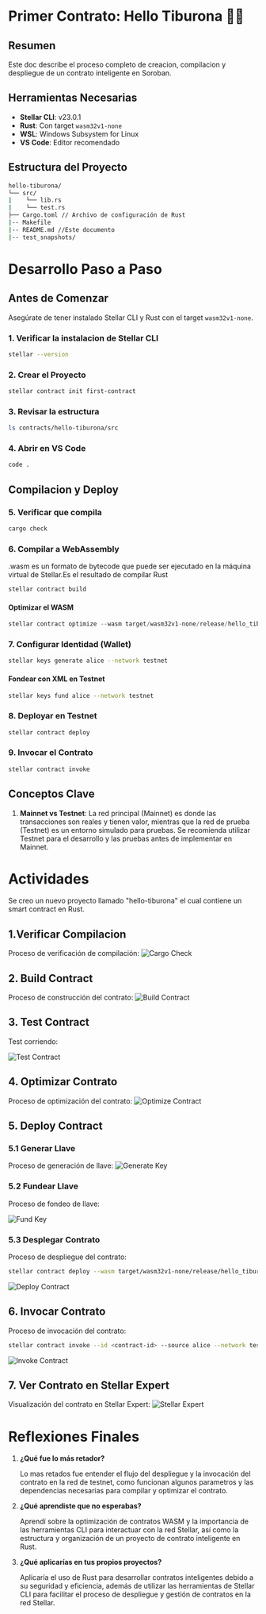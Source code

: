 # Primer Contrato: Hello Tiburona 🦈💗

## Resumen
Este doc describe el proceso completo de creacion, compilacion y despliegue de un contrato inteligente en Soroban.

## Herramientas Necesarias
- **Stellar CLI**: v23.0.1
- **Rust**: Con target `wasm32v1-none`
- **WSL**: Windows Subsystem for Linux
- **VS Code**: Editor recomendado

## Estructura del Proyecto

```bash
hello-tiburona/
└── src/
|    └── lib.rs
|    └── test.rs
├── Cargo.toml // Archivo de configuración de Rust
|-- Makefile
|-- README.md //Este documento
|-- test_snapshots/
```
# Desarrollo Paso a Paso
## Antes de Comenzar
Asegúrate de tener instalado Stellar CLI y Rust con el target `wasm32v1-none`.
### 1. Verificar la instalacion de Stellar CLI
```bash
stellar --version
```

### 2. Crear el Proyecto
```bash
stellar contract init first-contract
```
### 3. Revisar la estructura
```bash
ls contracts/hello-tiburona/src
```

### 4. Abrir en VS Code
```bash
code .
```

## Compilacion y Deploy
### 5. Verificar que compila
```bash
cargo check
```
### 6. Compilar a WebAssembly
.wasm es un formato de bytecode que puede ser ejecutado en la máquina virtual de Stellar.Es el resultado de compilar Rust
```bash
stellar contract build
```
#### Optimizar el WASM  
```rust
stellar contract optimize --wasm target/wasm32v1-none/release/hello_tiburona.wasm
```

### 7. Configurar Identidad (Wallet)
```bash
stellar keys generate alice --network testnet
```

#### Fondear con XML en Testnet
```bash
stellar keys fund alice --network testnet
```

### 8. Deployar en Testnet
```bash
stellar contract deploy
```

### 9. Invocar el Contrato
```bash
stellar contract invoke
```

## Conceptos Clave

1. **Mainnet vs Testnet**: La red principal (Mainnet) es donde las transacciones son reales y tienen valor, mientras que la red de prueba (Testnet) es un entorno simulado para pruebas.
Se recomienda utilizar Testnet para el desarrollo y las pruebas antes de implementar en Mainnet.

# Actividades
Se creo un nuevo proyecto llamado "hello-tiburona" el cual contiene un smart contract en Rust.

## 1.Verificar Compilacion
Proceso de verificación de compilación:
![Cargo Check](../../../img/check.png)

## 2. Build Contract
Proceso de construcción del contrato:
![Build Contract](../../../img/build.png)

## 3. Test Contract
Test corriendo:

![Test Contract](../../../img/test.png)

## 4. Optimizar Contrato
Proceso de optimización del contrato:
![Optimize Contract](../../../img/optimize.png)

## 5. Deploy Contract
### 5.1 Generar Llave
Proceso de generación de llave:
![Generate Key](../../../img/keysaved.png)
### 5.2 Fundear Llave
Proceso de fondeo de llave:

![Fund Key](../../../img/fund.png)
### 5.3 Desplegar Contrato
Proceso de despliegue del contrato:
```bash
stellar contract deploy --wasm target/wasm32v1-none/release/hello_tiburona.wasm --source alice --network testnet
```
![Deploy Contract](../../../img/deploy.png)

## 6. Invocar Contrato
Proceso de invocación del contrato:
```bash
stellar contract invoke --id <contract-id> --source alice --network testnet -- <method> --user alice --name "TiburonaAlice"
```
![Invoke Contract](../../../img/invoke.png)

## 7. Ver Contrato en Stellar Expert
Visualización del contrato en Stellar Expert:
![Stellar Expert](../../../img/stellarexpert.png)

# Reflexiones Finales
1. **¿Qué fue lo más retador?**

   Lo mas retados fue entender el flujo del despliegue y la invocación del contrato en la red de testnet, como funcionan algunos parametros y las dependencias necesarias para compilar y optimizar el contrato.

2. **¿Qué aprendiste que no esperabas?**
    
    Aprendí sobre la optimización de contratos WASM y la importancia de las herramientas CLI para interactuar con la red Stellar, así como la estructura y organización de un proyecto de contrato inteligente en Rust.

3. **¿Qué aplicarías en tus propios proyectos?**
    
    Aplicaría el uso de Rust para desarrollar contratos inteligentes debido a su seguridad y eficiencia, además de utilizar las herramientas de Stellar CLI para facilitar el proceso de despliegue y gestión de contratos en la red Stellar.